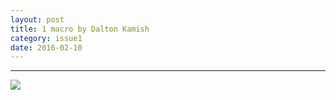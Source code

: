 ```yaml
---
layout: post
title: 1 macro by Dalton Kamish
category: issue1
date: 2016-02-10
---
```


___

![](http://inferiorplanets.com/images/literally_fine.png)